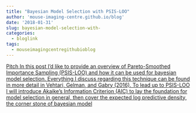 ```yaml
---
title: "Bayesian Model Selection with PSIS-LOO"
author: 'mouse-imaging-centre.github.io/blog'
date: '2018-01-31'
slug: bayesian-model-selection-with-
categories:
  - bloglink
tags:
  - mouseimagingcentregithubioblog
---
```


[Pitch In this post I’d like to provide an overview of Pareto-Smoothed Importance Sampling (PSIS-LOO) and how it can be used for bayesian model selection. Everything I discuss regarding this technique can be found in more detail in Vehtari, Gelman, and Gabry (2016). To lead up to PSIS-LOO I will introduce Akaike’s Information Criterion (AIC) to lay the foundation for model selection in general, then cover the expected log predictive density, the corner stone of bayesian model<i class="fas fa-external-link-alt"></i>](https://mouse-imaging-centre.github.io/blog/blog/post/2018-01-31_loo-intro/)

